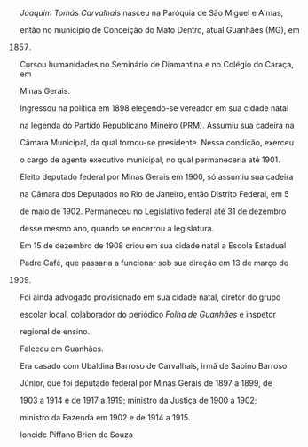 

*Joaquim Tomás Carvalhais* nasceu na Paróquia de São Miguel e Almas,

então no município de Conceição do Mato Dentro, atual Guanhães (MG), em

1857.



Cursou humanidades no Seminário de Diamantina e no Colégio do Caraça, em

Minas Gerais.



Ingressou na política em 1898 elegendo-se vereador em sua cidade natal

na legenda do Partido Republicano Mineiro (PRM). Assumiu sua cadeira na

Câmara Municipal, da qual tornou-se presidente. Nessa condição, exerceu

o cargo de agente executivo municipal, no qual permaneceria até 1901.

Eleito deputado federal por Minas Gerais em 1900, só assumiu sua cadeira

na Câmara dos Deputados no Rio de Janeiro, então Distrito Federal, em 5

de maio de 1902. Permaneceu no Legislativo federal até 31 de dezembro

desse mesmo ano, quando se encerrou a legislatura.



Em 15 de dezembro de 1908 criou em sua cidade natal a Escola Estadual

Padre Café, que passaria a funcionar sob sua direção em 13 de março de

1909.



Foi ainda advogado provisionado em sua cidade natal, diretor do grupo

escolar local, colaborador do periódico *Folha de Guanhães* e inspetor

regional de ensino.



Faleceu em Guanhães.



Era casado com Ubaldina Barroso de Carvalhais, irmã de Sabino Barroso

Júnior, que foi deputado federal por Minas Gerais de 1897 a 1899, de

1903 a 1914 e de 1917 a 1919; ministro da Justiça de 1900 a 1902;

ministro da Fazenda em 1902 e de 1914 a 1915.



Ioneide Piffano Brion de Souza



